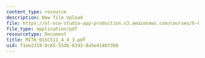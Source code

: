 ```yaml
---
content_type: resource
description: New file Upload
file: https://ol-ocw-studio-app-production.s3.amazonaws.com/courses/6-01sc-introduction-to-electrical-engineering-and-computer-science-i-spring-2011/f1ee23198cb555d681938a5e4140f3b8_MIT6_01SCS11_4_4_3.pdf
file_type: application/pdf
resourcetype: Document
title: MIT6_01SCS11_4_4_3.pdf
uid: f1ee2319-8cb5-55d6-8193-8a5e4140f3b8
---
```

